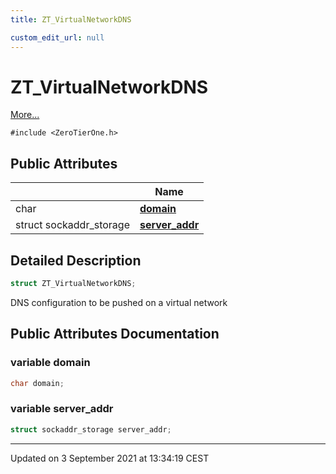 ```yaml
---
title: ZT_VirtualNetworkDNS

custom_edit_url: null
---
```


# ZT_VirtualNetworkDNS



 [More...](#detailed-description)


`#include <ZeroTierOne.h>`

## Public Attributes

|                | Name           |
| -------------- | -------------- |
| char | **[domain](/autogen/libztcore/classes/struct_z_t___virtual_network_d_n_s.md#variable-domain)**  |
| struct sockaddr_storage | **[server_addr](/autogen/libztcore/classes/struct_z_t___virtual_network_d_n_s.md#variable-server_addr)**  |

## Detailed Description

```cpp
struct ZT_VirtualNetworkDNS;
```


DNS configuration to be pushed on a virtual network 

## Public Attributes Documentation

### variable domain

```cpp
char domain;
```


### variable server_addr

```cpp
struct sockaddr_storage server_addr;
```


-------------------------------

Updated on  3 September 2021 at 13:34:19 CEST